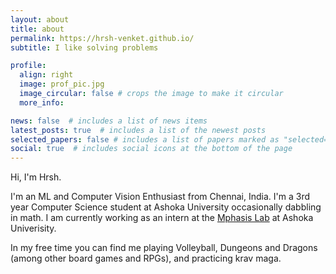 ```yaml
---
layout: about
title: about
permalink: https://hrsh-venket.github.io/
subtitle: I like solving problems

profile:
  align: right
  image: prof_pic.jpg
  image_circular: false # crops the image to make it circular
  more_info: 

news: false  # includes a list of news items
latest_posts: true  # includes a list of the newest posts
selected_papers: false # includes a list of papers marked as "selected={true}"
social: true  # includes social icons at the bottom of the page
---
```

Hi, I'm Hrsh.

I'm an ML and Computer Vision Enthusiast from Chennai, India. I'm a 3rd year Computer Science student at Ashoka University occasionally dabbling in math. I am currently working as an intern at the [Mphasis Lab](https://ml2ct.ashoka.edu.in/en/) at Ashoka Univerisity.

In my free time you can find me playing Volleyball, Dungeons and Dragons (among other board games and RPGs), and practicing krav maga.

<!-- Put your address / P.O. box / other info right below your picture. You can also disable any of these elements by editing `profile` property of the YAML header of your `_pages/about.md`. Edit `_bibliography/papers.bib` and Jekyll will render your [publications page](/al-folio/publications/) automatically.

Link to your social media connections, too. This theme is set up to use [Font Awesome icons](https://fontawesome.com/) and [Academicons](https://jpswalsh.github.io/academicons/), like the ones below. Add your Facebook, Twitter, LinkedIn, Google Scholar, or just disable all of them. -->